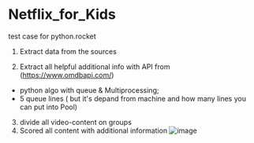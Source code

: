 # Netflix_for_Kids
test case for python.rocket

1. Extract data from the sources

2. Extract all helpful additional info with API from (https://www.omdbapi.com/)
  -  python algo with queue & Multiprocessing;
  -  5 queue lines ( but it's depand from machine and how many lines you can put into Pool)

3. divide all video-content on groups
4. Scored all content with additional information 
![image](https://github.com/Makkuskqa/Netflix_for_Kids/assets/105742207/280c5e2e-42c8-4385-bf72-91c2277b010d)
